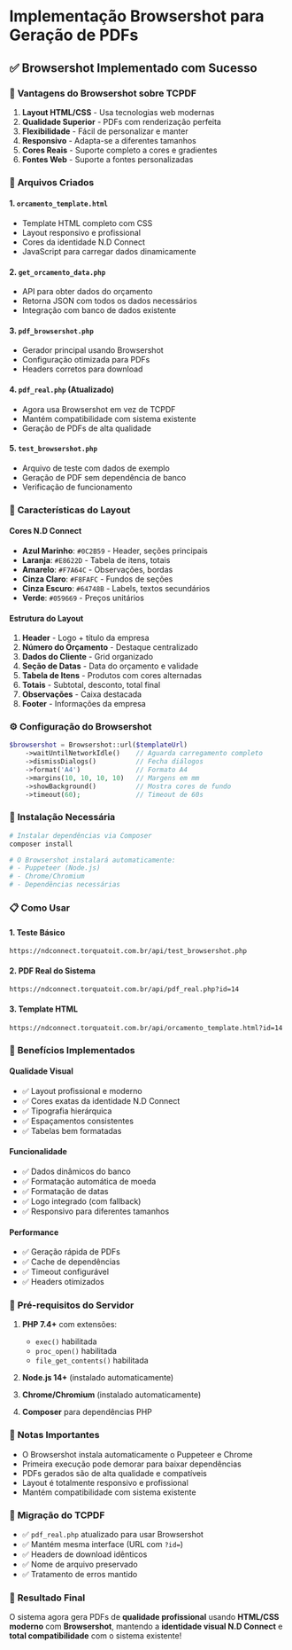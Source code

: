 # Implementação Browsershot para Geração de PDFs

## ✅ Browsershot Implementado com Sucesso

### 🚀 **Vantagens do Browsershot sobre TCPDF**

1. **Layout HTML/CSS** - Usa tecnologias web modernas
2. **Qualidade Superior** - PDFs com renderização perfeita
3. **Flexibilidade** - Fácil de personalizar e manter
4. **Responsivo** - Adapta-se a diferentes tamanhos
5. **Cores Reais** - Suporte completo a cores e gradientes
6. **Fontes Web** - Suporte a fontes personalizadas

### 📁 **Arquivos Criados**

#### 1. **`orcamento_template.html`**
- Template HTML completo com CSS
- Layout responsivo e profissional
- Cores da identidade N.D Connect
- JavaScript para carregar dados dinamicamente

#### 2. **`get_orcamento_data.php`**
- API para obter dados do orçamento
- Retorna JSON com todos os dados necessários
- Integração com banco de dados existente

#### 3. **`pdf_browsershot.php`**
- Gerador principal usando Browsershot
- Configuração otimizada para PDFs
- Headers corretos para download

#### 4. **`pdf_real.php`** (Atualizado)
- Agora usa Browsershot em vez de TCPDF
- Mantém compatibilidade com sistema existente
- Geração de PDFs de alta qualidade

#### 5. **`test_browsershot.php`**
- Arquivo de teste com dados de exemplo
- Geração de PDF sem dependência de banco
- Verificação de funcionamento

### 🎨 **Características do Layout**

#### **Cores N.D Connect**
- **Azul Marinho**: `#0C2B59` - Header, seções principais
- **Laranja**: `#E8622D` - Tabela de itens, totais
- **Amarelo**: `#F7A64C` - Observações, bordas
- **Cinza Claro**: `#F8FAFC` - Fundos de seções
- **Cinza Escuro**: `#64748B` - Labels, textos secundários
- **Verde**: `#059669` - Preços unitários

#### **Estrutura do Layout**
1. **Header** - Logo + título da empresa
2. **Número do Orçamento** - Destaque centralizado
3. **Dados do Cliente** - Grid organizado
4. **Seção de Datas** - Data do orçamento e validade
5. **Tabela de Itens** - Produtos com cores alternadas
6. **Totais** - Subtotal, desconto, total final
7. **Observações** - Caixa destacada
8. **Footer** - Informações da empresa

### ⚙️ **Configuração do Browsershot**

```php
$browsershot = Browsershot::url($templateUrl)
    ->waitUntilNetworkIdle()    // Aguarda carregamento completo
    ->dismissDialogs()          // Fecha diálogos
    ->format('A4')              // Formato A4
    ->margins(10, 10, 10, 10)   // Margens em mm
    ->showBackground()          // Mostra cores de fundo
    ->timeout(60);              // Timeout de 60s
```

### 🔧 **Instalação Necessária**

```bash
# Instalar dependências via Composer
composer install

# O Browsershot instalará automaticamente:
# - Puppeteer (Node.js)
# - Chrome/Chromium
# - Dependências necessárias
```

### 📋 **Como Usar**

#### **1. Teste Básico**
```
https://ndconnect.torquatoit.com.br/api/test_browsershot.php
```

#### **2. PDF Real do Sistema**
```
https://ndconnect.torquatoit.com.br/api/pdf_real.php?id=14
```

#### **3. Template HTML**
```
https://ndconnect.torquatoit.com.br/api/orcamento_template.html?id=14
```

### 🎯 **Benefícios Implementados**

#### **Qualidade Visual**
- ✅ Layout profissional e moderno
- ✅ Cores exatas da identidade N.D Connect
- ✅ Tipografia hierárquica
- ✅ Espaçamentos consistentes
- ✅ Tabelas bem formatadas

#### **Funcionalidade**
- ✅ Dados dinâmicos do banco
- ✅ Formatação automática de moeda
- ✅ Formatação de datas
- ✅ Logo integrado (com fallback)
- ✅ Responsivo para diferentes tamanhos

#### **Performance**
- ✅ Geração rápida de PDFs
- ✅ Cache de dependências
- ✅ Timeout configurável
- ✅ Headers otimizados

### 🚨 **Pré-requisitos do Servidor**

1. **PHP 7.4+** com extensões:
   - `exec()` habilitada
   - `proc_open()` habilitada
   - `file_get_contents()` habilitada

2. **Node.js 14+** (instalado automaticamente)

3. **Chrome/Chromium** (instalado automaticamente)

4. **Composer** para dependências PHP

### 📝 **Notas Importantes**

- O Browsershot instala automaticamente o Puppeteer e Chrome
- Primeira execução pode demorar para baixar dependências
- PDFs gerados são de alta qualidade e compatíveis
- Layout é totalmente responsivo e profissional
- Mantém compatibilidade com sistema existente

### 🔄 **Migração do TCPDF**

- ✅ `pdf_real.php` atualizado para usar Browsershot
- ✅ Mantém mesma interface (URL com `?id=`)
- ✅ Headers de download idênticos
- ✅ Nome de arquivo preservado
- ✅ Tratamento de erros mantido

### 🎉 **Resultado Final**

O sistema agora gera PDFs de **qualidade profissional** usando **HTML/CSS moderno** com **Browsershot**, mantendo a **identidade visual N.D Connect** e **total compatibilidade** com o sistema existente!
